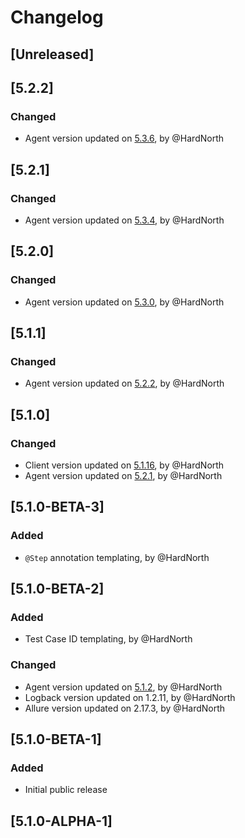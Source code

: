 # Changelog

## [Unreleased]

## [5.2.2]
### Changed
- Agent version updated on [5.3.6](https://github.com/reportportal/agent-java-jbehave/releases/tag/5.3.6), by @HardNorth

## [5.2.1]
### Changed
- Agent version updated on [5.3.4](https://github.com/reportportal/agent-java-jbehave/releases/tag/5.3.4), by @HardNorth

## [5.2.0]
### Changed
- Agent version updated on [5.3.0](https://github.com/reportportal/agent-java-jbehave/releases/tag/5.3.0), by @HardNorth

## [5.1.1]
### Changed
- Agent version updated on [5.2.2](https://github.com/reportportal/agent-java-jbehave/releases/tag/5.2.2), by @HardNorth

## [5.1.0]
### Changed
- Client version updated on [5.1.16](https://github.com/reportportal/client-java/releases/tag/5.1.16), by @HardNorth
- Agent version updated on [5.2.1](https://github.com/reportportal/agent-java-jbehave/releases/tag/5.2.1), by @HardNorth

## [5.1.0-BETA-3]
### Added
- `@Step` annotation templating, by @HardNorth

## [5.1.0-BETA-2]
### Added
- Test Case ID templating, by @HardNorth
### Changed
- Agent version updated on [5.1.2](https://github.com/reportportal/agent-java-jbehave/releases/tag/5.1.2), by @HardNorth
- Logback version updated on 1.2.11, by @HardNorth
- Allure version updated on 2.17.3, by @HardNorth

## [5.1.0-BETA-1]
### Added
- Initial public release

## [5.1.0-ALPHA-1]
